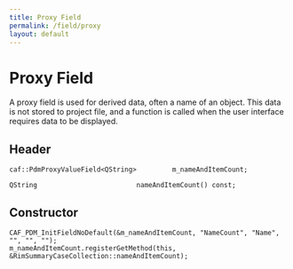 ```yaml
---
title: Proxy Field
permalink: /field/proxy
layout: default
---
```


# Proxy Field

A proxy field is used for derived data, often a name of an object. This data is not stored to project file, and a function is called when the user interface requires data to be displayed.

## Header
    caf::PdmProxyValueField<QString>         m_nameAndItemCount;

    QString                         nameAndItemCount() const;

## Constructor
    CAF_PDM_InitFieldNoDefault(&m_nameAndItemCount, "NameCount", "Name", "", "", "");
    m_nameAndItemCount.registerGetMethod(this, &RimSummaryCaseCollection::nameAndItemCount);

